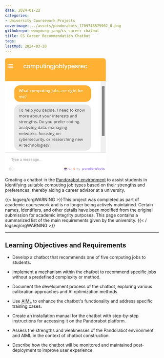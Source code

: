 ```yaml
---
date: 2024-01-22
categories:
- University Coursework Projects
coverimage: ../assets/pandorabots_1709746575902_0.png
githubrepo: wonyoung-jang/cs-career-chatbot
title: CS Career Recommendation Chatbot
tags:
lastMod: 2024-03-20
---
```

![pandorabots.png](/assets/pandorabots_1709746575902_0.png)

Creating a chatbot in the [Pandorabot environment](https://home.pandorabots.com/home.html) to assist students in identifying suitable computing job types based on their strengths and preferences, thereby aiding a career advisor at a university.

{{< logseq/orgWARNING >}}This project was completed as part of academic coursework and is no longer being actively maintained. Certain names, identifiers, and other details have been modified from the original submission for academic integrity purposes. This page contains a summarized list of the main requirements given by the university.
{{< / logseq/orgWARNING >}}

---

## Learning Objectives and Requirements

  + Develop a chatbot that recommends one of five computing jobs to students.

  + Implement a mechanism within the chatbot to recommend specific jobs without a predefined complexity or method.

  + Document the development process of the chatbot, exploring various calibration approaches and AI optimization methods.

  + Use [AIML](http://www.aiml.foundation/doc.html) to enhance the chatbot's functionality and address specific training cases.

  + Create an installation manual for the chatbot with step-by-step instructions for accessing it on the Pandorabot platform.

  + Assess the strengths and weaknesses of the Pandorabot environment and AIML in the context of chatbot construction.

  + Describe how the chatbot will be monitored and maintained post-deployment to improve user experience.
